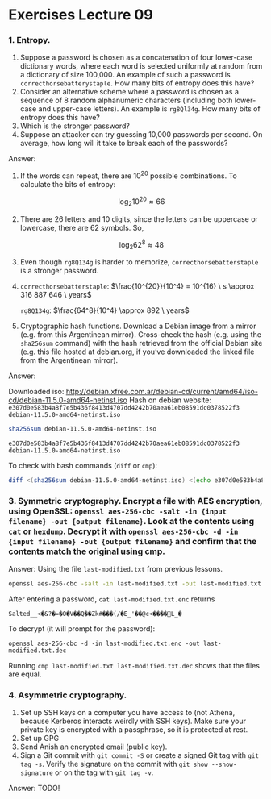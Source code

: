 # Exercises Lecture 09

### 1. Entropy.
  1. Suppose a password is chosen as a concatenation of four lower-case dictionary words, where each word is selected uniformly at random from a dictionary of size 100,000. An example of such a password is `correcthorsebatterystaple`. How many bits of entropy does this have?
  2. Consider an alternative scheme where a password is chosen as a sequence of 8 random alphanumeric characters (including both lower-case and upper-case letters). An example is `rg8Ql34g`. How many bits of entropy does this have?
  3. Which is the stronger password?
  4. Suppose an attacker can try guessing 10,000 passwords per second. On average, how long will it take to break each of the passwords?

Answer: 

  1. If the words can repeat, there are $10^{20}$ possible combinations. To calculate the bits of entropy:
  
      $$\log_2 10^{20} \approx 66$$
      
  2. There are 26 letters and 10 digits, since the letters can be uppercase or lowercase, there are 62 symbols. So,

      $$\log_2 62^8 \approx 48$$
      
  3. Even though `rg8Q134g` is harder to memorize, `correcthorsebatterstaple` is a stronger password.
  4. `correcthorsebatterstaple`: $\frac{10^{20}}{10^4} = 10^{16} \ s \approx 316 887 646 \ years$
  
     `rg8Q134g`: $\frac{64^8}{10^4} \approx 892 \ years$
     
2. Cryptographic hash functions. Download a Debian image from a mirror (e.g. from this Argentinean mirror). Cross-check the hash (e.g. using the `sha256sum` command) with the hash retrieved from the official Debian site (e.g. this file hosted at debian.org, if you’ve downloaded the linked file from the Argentinean mirror).

Answer:

Downloaded iso: http://debian.xfree.com.ar/debian-cd/current/amd64/iso-cd/debian-11.5.0-amd64-netinst.iso
Hash on debian website: `e307d0e583b4a8f7e5b436f8413d4707dd4242b70aea61eb08591dc0378522f3  debian-11.5.0-amd64-netinst.iso`

```bash
sha256sum debian-11.5.0-amd64-netinst.iso
```

```
e307d0e583b4a8f7e5b436f8413d4707dd4242b70aea61eb08591dc0378522f3  debian-11.5.0-amd64-netinst.iso
```

To check with bash commands (`diff` or `cmp`):

```bash
diff <(sha256sum debian-11.5.0-amd64-netinst.iso) <(echo e307d0e583b4a8f7e5b436f8413d4707dd4242b70aea61eb08591dc0378522f3\ \ debian-11.5.0-amd64-netinst.iso)
```

### 3. Symmetric cryptography. Encrypt a file with AES encryption, using OpenSSL: `openssl aes-256-cbc -salt -in {input filename} -out {output filename}`. Look at the contents using `cat` or `hexdump`. Decrypt it with `openssl aes-256-cbc -d -in {input filename} -out {output filename}` and confirm that the contents match the original using cmp.


Answer: Using the file `last-modified.txt` from previous lessons.

```bash
openssl aes-256-cbc -salt -in last-modified.txt -out last-modified.txt.enc
```

After entering a password, `cat last-modified.txt.enc` returns

```
Salted__<�&?�=�O�V��Q��Zk#���(/�E_'��@c<����L_�
``` 

To decrypt (it will prompt for the password):

```
openssl aes-256-cbc -d -in last-modified.txt.enc -out last-modified.txt.dec
```

Running `cmp last-modified.txt last-modified.txt.dec` shows that the files are equal.

### 4. Asymmetric cryptography.
  1. Set up SSH keys on a computer you have access to (not Athena, because Kerberos interacts weirdly with SSH keys). Make sure your private key is encrypted with a passphrase, so it is protected at rest.
  2. Set up GPG
  3. Send Anish an encrypted email (public key).
  4. Sign a Git commit with `git commit -S` or create a signed Git tag with `git tag -s`. Verify the signature on the commit with `git show --show-signature` or on the tag with `git tag -v`.

Answer: TODO!
